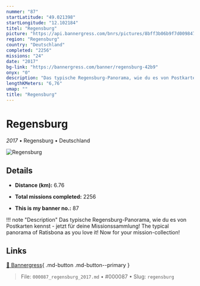 ```yaml
---
nummer: "87"
startLatitude: "49.021398"
startLongitude: "12.102184"
titel: "Regensburg"
picture: "https://api.bannergress.com/bnrs/pictures/8bff3b06b9f7d0098475d7f2f1b15614"
region: "Regensburg"
country: "Deutschland"
completed: "2256"
missions: "24"
date: "2017"
bg-link: "https://bannergress.com/banner/regensburg-42b9"
onyx: "0"
description: "Das typische Regensburg-Panorama, wie du es von Postkarten kennst - jetzt für deine Missionssammlung! \nThe typical panorama of Ratisbona as you love it! Now for your mission-collection!"
lengthKMeters: "6,76"
umap: ""
title: "Regensburg"
---
```

# Regensburg

*2017* • Regensburg • Deutschland

![Regensburg](https://api.bannergress.com/bnrs/pictures/8bff3b06b9f7d0098475d7f2f1b15614)

## Details
- **Distance (km):** 6.76

- **Total missions completed:** 2256
- **This is my banner no.:** 87


!!! note "Description"
    Das typische Regensburg-Panorama, wie du es von Postkarten kennst - jetzt für deine Missionssammlung! 
The typical panorama of Ratisbona as you love it! Now for your mission-collection!



## Links
[🔗 Bannergress](https://bannergress.com/banner/regensburg-42b9){ .md-button .md-button--primary }



> File: `000087_regensburg_2017.md` • #000087 • Slug: `regensburg`
